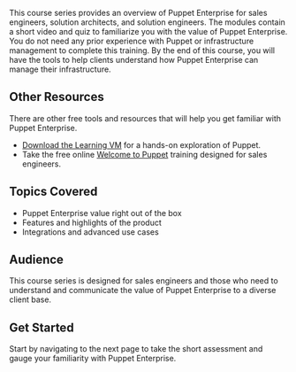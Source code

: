 This course series provides an overview of Puppet Enterprise for sales engineers, solution architects, and solution engineers. The modules contain a short video and quiz to familiarize you with the value of Puppet Enterprise. You do not need any prior experience with Puppet or infrastructure management to complete this training. By the end of this course, you will have the tools to help clients understand how Puppet Enterprise can manage their infrastructure.

## Other Resources
There are other free tools and&nbsp;resources that will&nbsp;help you get familiar with Puppet Enterprise.&nbsp;

* [Download the Learning VM](https://puppet.com/download-learning-vm "") for a hands-on exploration of Puppet.
* Take the free online [Welcome to Puppet](https://learn.puppet.com/elearning/welcome-to-puppet-sales-training "") training designed for sales engineers.&nbsp;

## Topics Covered
* Puppet Enterprise value right out of the box
* Features and highlights of the product
* Integrations and advanced use cases

## Audience
This course series is designed for sales engineers and those who need to understand and communicate the value of Puppet Enterprise to a diverse client base.

## Get Started
Start by navigating to the next page to take the short assessment and gauge your familiarity with Puppet Enterprise.